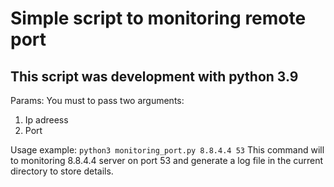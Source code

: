 # Simple script to monitoring remote port
## This script was development with python 3.9
Params:
You must to pass two arguments:
1) Ip adreess
2) Port 

Usage example:
`python3 monitoring_port.py 8.8.4.4 53`
This command will to monitoring 8.8.4.4 server on port 53 and generate a log file in the current directory to store details.
